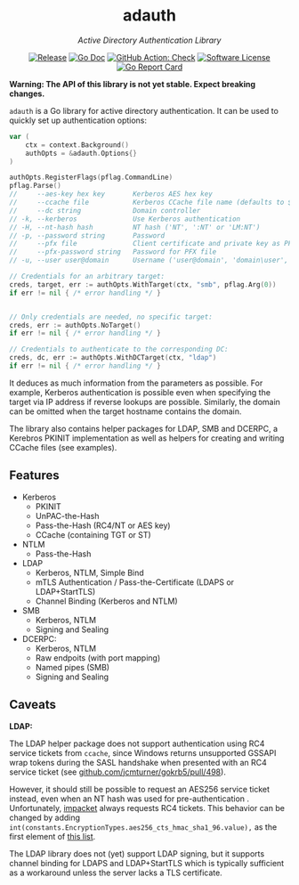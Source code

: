 <p align="center">
  <h1 align="center"><b>adauth</b></h1>
  <p align="center"><i>Active Directory Authentication Library</i></p>
  <p align="center">
    <a href="https://github.com/RedTeamPentesting/adauth/releases/latest"><img alt="Release" src="https://img.shields.io/github/release/RedTeamPentesting/adauth.svg?style=for-the-badge"></a>
    <a href="https://pkg.go.dev/github.com/RedTeamPentesting/adauth"><img alt="Go Doc" src="https://img.shields.io/badge/godoc-reference-blue.svg?style=for-the-badge"></a>
    <a href="https://github.com/RedTeamPentesting/adauth/actions?workflow=Check"><img alt="GitHub Action: Check" src="https://img.shields.io/github/actions/workflow/status/RedTeamPentesting/adauth/check.yml?branch=main&style=for-the-badge"></a>
    <a href="/LICENSE"><img alt="Software License" src="https://img.shields.io/badge/license-MIT-brightgreen.svg?style=for-the-badge"></a>
    <a href="https://goreportcard.com/report/github.com/RedTeamPentesting/adauth"><img alt="Go Report Card" src="https://goreportcard.com/badge/github.com/RedTeamPentesting/adauth?style=for-the-badge"></a>
  </p>
</p>


**Warning: The API of this library is not yet stable. Expect breaking changes.**

`adauth` is a Go library for active directory authentication. It can be used to
quickly set up authentication options:

```go
var (
    ctx = context.Background()
    authOpts = &adauth.Options{}
)

authOpts.RegisterFlags(pflag.CommandLine)
pflag.Parse()
//     --aes-key hex key       Kerberos AES hex key
//     --ccache file           Kerberos CCache file name (defaults to $KRB5CCNAME, currently unset)
//     --dc string             Domain controller
// -k, --kerberos              Use Kerberos authentication
// -H, --nt-hash hash          NT hash ('NT', ':NT' or 'LM:NT')
// -p, --password string       Password
//     --pfx file              Client certificate and private key as PFX file
//     --pfx-password string   Password for PFX file
// -u, --user user@domain      Username ('user@domain', 'domain\user', 'domain/user' or 'user')

// Credentials for an arbitrary target:
creds, target, err := authOpts.WithTarget(ctx, "smb", pflag.Arg(0))
if err != nil { /* error handling */ }


// Only credentials are needed, no specific target:
creds, err := authOpts.NoTarget()
if err != nil { /* error handling */ }

// Credentials to authenticate to the corresponding DC:
creds, dc, err := authOpts.WithDCTarget(ctx, "ldap")
if err != nil { /* error handling */ }
```

It deduces as much information from the parameters as possible. For example,
Kerberos authentication is possible even when specifying the target via IP
address if reverse lookups are possible. Similarly, the domain can be omitted
when the target hostname contains the domain.

The library also contains helper packages for LDAP, SMB and DCERPC, a Kerebros
PKINIT implementation as well as helpers for creating and writing CCache files
(see examples).

## Features

* Kerberos
  * PKINIT
  * UnPAC-the-Hash
  * Pass-the-Hash (RC4/NT or AES key)
  * CCache (containing TGT or ST)
* NTLM
  * Pass-the-Hash
* LDAP
  * Kerberos, NTLM, Simple Bind
  * mTLS Authentication / Pass-the-Certificate (LDAPS or LDAP+StartTLS)
  * Channel Binding (Kerberos and NTLM)
* SMB
  * Kerberos, NTLM
  * Signing and Sealing
* DCERPC:
  * Kerberos, NTLM
  * Raw endpoits (with port mapping)
  * Named pipes (SMB)
  * Signing and Sealing

## Caveats

**LDAP:**

The LDAP helper package does not support authentication using RC4 service
tickets from `ccache`, since Windows returns unsupported GSSAPI wrap tokens
during the SASL handshake when presented with an RC4 service ticket (see
[github.com/jcmturner/gokrb5/pull/498](https://github.com/jcmturner/gokrb5/pull/498)).

However, it should still be possible to request an AES256 service ticket
instead, even when an NT hash was used for pre-authentication . Unfortunately,
[impacket](https://github.com/fortra/impacket) always requests RC4 tickets. This
behavior can be changed by adding
`int(constants.EncryptionTypes.aes256_cts_hmac_sha1_96.value),` as the first
element of [this
list](https://github.com/fortra/impacket/blob/af91d617c382e1eb132506159debcbc10da7a567/impacket/krb5/kerberosv5.py#L447-L450).

The LDAP library does not (yet) support LDAP signing, but it supports channel
binding for LDAPS and LDAP+StartTLS which is typically sufficient as a
workaround unless the server lacks a TLS certificate.

